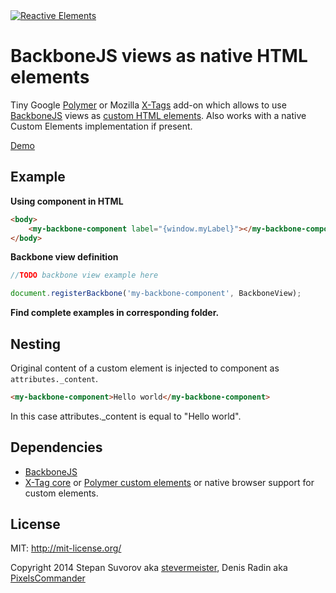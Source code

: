 <a href="http://pixelscommander.com/polygon/backbone-elements/demo/#.U0LMA62Sy7o">
    <img alt="Reactive Elements" src="http://pixelscommander.com/polygon/backbone-elements/assets/backbone-elements-logo-small.png"/>
</a>

BackboneJS views as native HTML elements
===========================================

Tiny Google [Polymer](http://polymer-project.org) or Mozilla [X-Tags](http://www.x-tags.org/) add-on which allows to use [BackboneJS](https://github.com/jashkenas/backbone/) views as [custom HTML elements](http://w3c.github.io/webcomponents/spec/custom/). Also works with a native Custom Elements implementation if present.

[Demo](http://pixelscommander.com/polygon/backbone-elements/demo/)

Example
-------

**Using component in HTML**

```html
<body>
	<my-backbone-component label="{window.myLabel}"></my-backbone-component>
</body>
```

**Backbone view definition**
```js
//TODO backbone view example here

document.registerBackbone('my-backbone-component', BackboneView);
```

**Find complete examples in corresponding folder.**

Nesting
-------

Original content of a custom element is injected to component as ```attributes._content```.

```html
<my-backbone-component>Hello world</my-backbone-component>
```

In this case attributes._content is equal to "Hello world".


Dependencies
------------

- [BackboneJS](https://github.com/jashkenas/backbone/)
- [X-Tag core](https://github.com/x-tag/core) or [Polymer custom elements](https://github.com/Polymer/CustomElements) or native browser support for custom elements.

License
-------

MIT: http://mit-license.org/

Copyright 2014 Stepan Suvorov aka [stevermeister](http://github.com/stevermeister), Denis Radin aka [PixelsCommander](http://pixelscommander.com)
